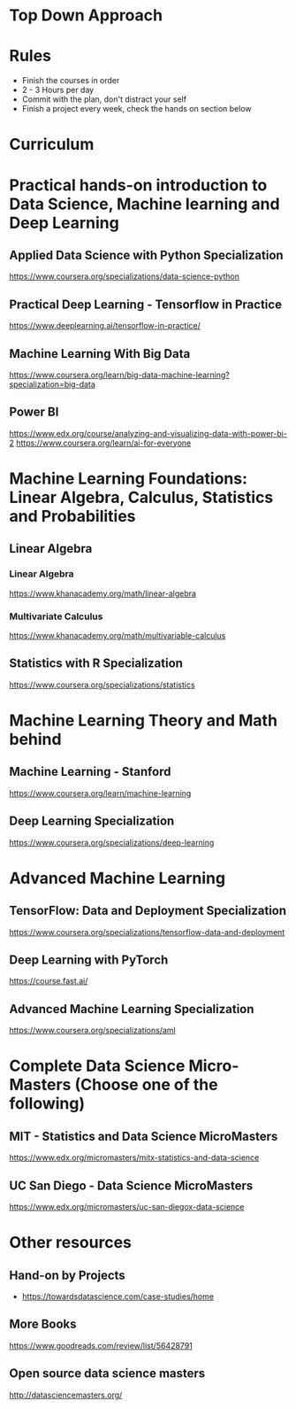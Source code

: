 # Top Down Approach

# Rules
- Finish the courses in order
- 2 - 3 Hours per day
- Commit with the plan, don't distract your self
- Finish a project every week, check the hands on section below


# Curriculum


# Practical hands-on introduction to Data Science, Machine learning and Deep Learning

## Applied Data Science with Python Specialization
https://www.coursera.org/specializations/data-science-python

## Practical Deep Learning - Tensorflow in Practice
https://www.deeplearning.ai/tensorflow-in-practice/

## Machine Learning With Big Data
https://www.coursera.org/learn/big-data-machine-learning?specialization=big-data

## Power BI
https://www.edx.org/course/analyzing-and-visualizing-data-with-power-bi-2
https://www.coursera.org/learn/ai-for-everyone



# Machine Learning Foundations: Linear Algebra, Calculus, Statistics and Probabilities

## Linear Algebra
### Linear Algebra
https://www.khanacademy.org/math/linear-algebra

### Multivariate Calculus
https://www.khanacademy.org/math/multivariable-calculus

## Statistics with R Specialization
https://www.coursera.org/specializations/statistics



# Machine Learning Theory and Math behind
## Machine Learning - Stanford
https://www.coursera.org/learn/machine-learning

## Deep Learning Specialization
https://www.coursera.org/specializations/deep-learning

# Advanced Machine Learning 
## TensorFlow: Data and Deployment Specialization
https://www.coursera.org/specializations/tensorflow-data-and-deployment

## Deep Learning with PyTorch
https://course.fast.ai/

## Advanced Machine Learning Specialization
https://www.coursera.org/specializations/aml


# Complete Data Science Micro-Masters (Choose one of the following)
## MIT - Statistics and Data Science MicroMasters
https://www.edx.org/micromasters/mitx-statistics-and-data-science

## UC San Diego - Data Science MicroMasters
https://www.edx.org/micromasters/uc-san-diegox-data-science


# Other resources
## Hand-on by Projects
- https://towardsdatascience.com/case-studies/home <br/>

## More Books
https://www.goodreads.com/review/list/56428791

## Open source data science masters
http://datasciencemasters.org/

